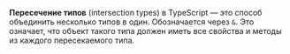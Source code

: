 **Пересечение типов** (intersection types) в TypeScript — это способ объединить несколько типов в один. Обозначается через `&`.
Это означает, что объект такого типа должен иметь все свойства и методы из каждого пересекаемого типа.